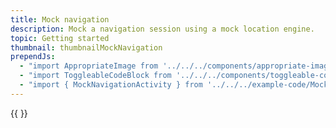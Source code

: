 ```yaml
---
title: Mock navigation
description: Mock a navigation session using a mock location engine. 
topic: Getting started
thumbnail: thumbnailMockNavigation
prependJs:
  - "import AppropriateImage from '../../../components/appropriate-image'"
  - "import ToggleableCodeBlock from '../../../components/toggleable-code-block'"
  - "import { MockNavigationActivity } from '../../../example-code/MockNavigationActivity.js'"
---
```


<!-- Any notes about this example would go here.  -->

{{
  <ToggleableCodeBlock 
    codeSnippet={MockNavigationActivity}
  />
}}
